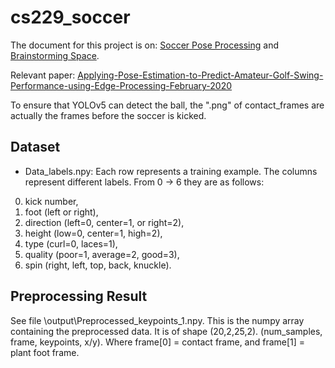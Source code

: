 # cs229_soccer

The document for this project is on: [Soccer Pose Processing](https://office365stanford-my.sharepoint.com/:w:/r/personal/nolanj_stanford_edu/_layouts/15/Doc.aspx?sourcedoc=%7B0DDF1E2A-05E3-4506-83C8-CD8DAC56952F%7D&file=Soccer%20Pose%20Processing.docx&action=default&mobileredirect=true&DefaultItemOpen=1&ct=1730601042322&wdOrigin=OFFICECOM-WEB.MAIN.REC&cid=422d5b74-ac74-4876-ab88-b936c9ddf90d&wdPreviousSessionSrc=HarmonyWeb&wdPreviousSession=08ec8829-6d5f-44b8-961b-a731dcd0934e) and [Brainstorming Space](https://office365stanford-my.sharepoint.com/:w:/r/personal/nolanj_stanford_edu/_layouts/15/doc2.aspx?sourcedoc=%7BA93DE902-FAFF-44E5-8EE9-0F2A87200122%7D&file=Machine%20Learning%20projects%20-%20brainstorm%20space.docx&action=default&mobileredirect=true&DefaultItemOpen=1&nav=eyJjIjozOTM0MzYxNDJ9&ct=1730601031923&wdOrigin=OFFICECOM-WEB.MAIN.REC&cid=53b5681b-28ba-4137-879d-a5070c274ddd&wdPreviousSessionSrc=HarmonyWeb&wdPreviousSession=08ec8829-6d5f-44b8-961b-a731dcd0934e).

Relevant paper: [Applying-Pose-Estimation-to-Predict-Amateur-Golf-Swing-Performance-using-Edge-Processing-February-2020](https://www.researchgate.net/publication/343446840_Applying_Pose_Estimation_to_Predict_Amateur_Golf_Swing_Performance_using_Edge_Processing_February_2020/fulltext/5f2aa704458515b72903a0fe/Applying-Pose-Estimation-to-Predict-Amateur-Golf-Swing-Performance-using-Edge-Processing-February-2020.pdf)

To ensure that YOLOv5 can detect the ball, the ".png" of contact_frames are actually the frames before the soccer is kicked.

## Dataset
- Data_labels.npy:
Each row represents a training example. The columns represent different labels. From 0 -> 6 they are as follows:
0. kick number,
1. foot (left or right), 
2. direction (left=0, center=1, or right=2), 
3. height (low=0, center=1, high=2), 
4. type (curl=0, laces=1), 
5. quality (poor=1, average=2, good=3), 
6. spin (right, left, top, back, knuckle). 

## Preprocessing Result
See file \output\Preprocessed_keypoints_1.npy. This is the numpy array containing the preprocessed data. It is of shape (20,2,25,2). (num_samples, frame, keypoints, x/y). Where frame[0] = contact frame, and frame[1] = plant foot frame. 